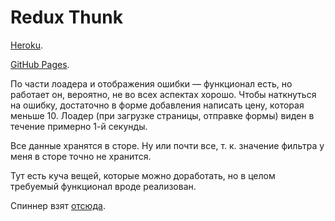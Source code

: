 # Redux Thunk

[Heroku](https://ra-thunk-backend.herokuapp.com).

[GitHub Pages](https://liquidasscontainer.github.io/ra_thunk).

По части лоадера и отображения ошибки — функционал есть, но работает он, вероятно, не во всех аспектах хорошо. Чтобы наткнуться на ошибку, достаточно в форме добавления написать цену, которая меньше 10. Лоадер (при загрузке страницы, отправке формы) виден в течение примерно 1-й секунды.

Все данные хранятся в сторе. Ну или почти все, т. к. значение фильтра у меня в сторе точно не хранится.

Тут есть куча вещей, которые можно доработать, но в целом требуемый функционал вроде реализован.

Спиннер взят [отсюда](https://codepen.io/supah/pen/BjYLdW).
